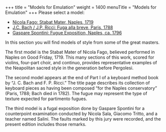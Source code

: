 +++
title = "Models for Emulation"
weight = 1400
menuTitle = "Models for Emulation"
+++
Please select a model:

- [Nicola Fago: Stabat Mater, Naples, 1719]()
- [J.C. Bach / J.P. Ricci: Fuga alla breve, Paris, 1788]()
- [Gaspare Spontini: Fugue Exposition, Naples, ca. 1796]()

In this section you will find models of style from some of the great masters.

The first model is the Stabat Mater of Nicola Fago, believed performed in Naples on Good Friday, 1719. This many sections of this work, scored for violins, four-part choir, and continuo, provides representative examples of the Neapolitan sacred style in the generation before Pergolesi.

The second model appears at the end of Part I of a keyboard method book by “J. C. Bach and F. P. Ricci.” The title page describes its collection of keyboard pieces as having been composed “for the Naples conservatory” (Paris, 1788; Bach died in 1782). The fugue may represent the type of texture expected for partimento fugues.

The third model is a fugal exposition done by Gaspare Spontini for a counterpoint examination conducted by Nicola Sala, Giacomo Tritto, and a teacher named Salini. The faults marked by this jury were recorded, and the present edition includes those remarks.
